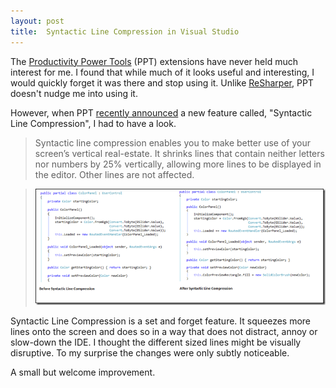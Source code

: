 ```yaml
---
layout: post
title:  Syntactic Line Compression in Visual Studio
---
```

The [Productivity Power Tools](http://visualstudiogallery.msdn.microsoft.com/dbcb8670-889e-4a54-a226-a48a15e4cace?SRC=VSIDE) (PPT) extensions have never held much interest for me. I found that while much of it looks useful and interesting, I would quickly forget it was there and stop using it. Unlike [ReSharper](http://www.jetbrains.com/resharper/), PPT doesn't nudge me into using it.

However, when PPT [recently announced](http://blogs.msdn.com/b/visualstudio/archive/2014/05/23/announcing-update-to-productivity-power-tools-2013.aspx) a new feature called, "Syntactic Line Compression", I had to have a look.

> Syntactic line compression enables you to make better use of your screen’s vertical real-estate. It shrinks lines that contain neither letters nor numbers by 25% vertically, allowing more lines to be displayed in the editor. Other lines are not affected.

> [![linecompress](/cdn/images/blog/Windows-Live-Writer/9cc9b1af7311_88D2/linecompress_thumb.png)](/cdn/images/blog/Windows-Live-Writer/9cc9b1af7311_88D2/linecompress_2.png)

Syntactic Line Compression is a set and forget feature. It squeezes more lines onto the screen and does so in a way that does not distract, annoy or slow-down the IDE. I thought the different sized lines might be visually disruptive. To my surprise the changes were only subtly noticeable.

A small but welcome improvement.
